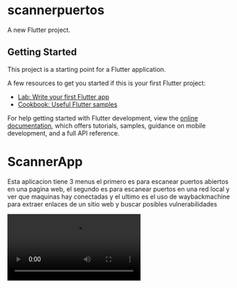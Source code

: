 # scannerpuertos

A new Flutter project.

## Getting Started

This project is a starting point for a Flutter application.

A few resources to get you started if this is your first Flutter project:

- [Lab: Write your first Flutter app](https://docs.flutter.dev/get-started/codelab)
- [Cookbook: Useful Flutter samples](https://docs.flutter.dev/cookbook)

For help getting started with Flutter development, view the
[online documentation](https://docs.flutter.dev/), which offers tutorials,
samples, guidance on mobile development, and a full API reference.
# ScannerApp


Esta aplicacion tiene 3 menus el primero es para escanear puertos abiertos en una pagina web, el segundo es para escanear puertos en una red local y ver que maquinas hay conectadas y el ultimo es el uso de waybackmachine para extraer enlaces de un sitio web y buscar posibles vulnerabilidades


<video controls src="Scanner.mp4" title="Title"></video>
